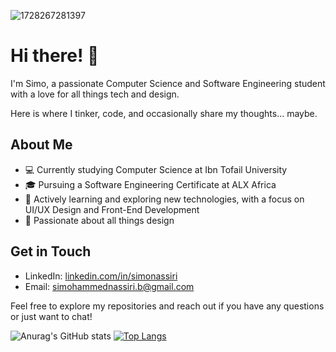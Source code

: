 ![1728267281397](https://github.com/user-attachments/assets/ffa16e0e-099a-45ba-895f-a226ec3867fb)
# Hi there! 👋

I'm Simo, a passionate Computer Science and Software Engineering student with a love for all things tech and design. 

Here is where I tinker, code, and occasionally share my thoughts... maybe.

## About Me
- 💻 Currently studying Computer Science at Ibn Tofail University
- 🎓 Pursuing a Software Engineering Certificate at ALX Africa
- 🌱 Actively learning and exploring new technologies, with a focus on UI/UX Design and Front-End Development
- 🎨 Passionate about all things design

## Get in Touch
- LinkedIn: [linkedin.com/in/simonassiri](https://www.linkedin.com/in/simonassiri)
- Email: [simohammednassiri.b@gmail.com](simohammednassiri.b@gmail.com)

Feel free to explore my repositories and reach out if you have any questions or just want to chat!

![Anurag's GitHub stats](https://github-readme-stats.vercel.app/api?username=puncharm255&show_icons=true&theme=graywhite)
[![Top Langs](https://github-readme-stats.vercel.app/api/top-langs/?username=puncharm255&layout=compact)](https://github.com/anuraghazra/github-readme-stats)
